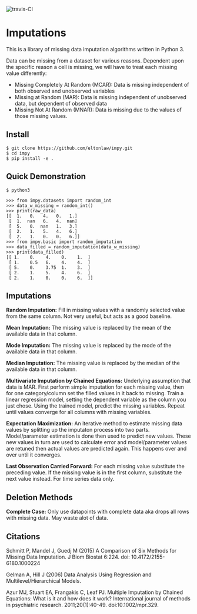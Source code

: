 ![travis-CI](https://travis-ci.org/eltonlaw/impy.svg?branch=master)

# Imputations

This is a library of missing data imputation algorithms written in Python 3.

Data can be missing from a dataset for various reasons. Dependent upon the specific reason a cell is missing, we will have to treat each missing value differently:

- Missing Completely At Random (MCAR): Data is missing independent of both observed
  and unobserved variables
- Missing at Random (MAR): Data is missing independent of unobserved data, but
  dependent of observed data
- Missing Not At Random (MNAR): Data is missing due to the values of those missing
  values. 

## Install

``` shell
$ git clone https://github.com/eltonlaw/impy.git
$ cd impy 
$ pip install -e .
```
  
## Quick Demonstration

``` shell
$ python3
```

``` python3
>>> from impy.datasets import random_int
>>> data_w_missing = random_int()
>>> print(raw_data)
[[  1.   0.   4.   0.   1.]
 [  1.  nan   6.   4.  nan]
 [  5.   0.  nan   1.   3.]
 [  2.   1.   5.   4.   6.]
 [  2.   1.   0.   0.   6.]]
>>> from impy.basic import random_imputation     
>>> data_filled = random_imputation(data_w_missing) 
>>> print(data_filled)
[[ 1.    0.    4.    0.    1.  ]
 [ 1.    0.5   6.    4.    4.  ]
 [ 5.    0.    3.75  1.    3.  ]
 [ 2.    1.    5.    4.    6.  ]
 [ 2.    1.    0.    0.    6.  ]]
```

## Imputations

**Random Imputation:** Fill in missing values with a randomly selected value from the same column. Not very useful, but acts as a good baseline.

**Mean Imputation:** The missing value is replaced by the mean of the available data in that column. 

**Mode Imputation:** The missing value is replaced by the mode of the available data in that column. 

**Median Imputation:** The missing value is replaced by the median of the available data in that column. 

**Multivariate Imputation by Chained Equations:** Underlying assumption that data is MAR. First perform simple imputation for each missing value, then for one category/column set the filled values in it back to missing. Train a linear regression model, setting the dependent variable as the column you just chose. Using the trained model, predict the missing variables. Repeat until values converge for all columns with missing variables.

**Expectation Maximization:** An iterative method to estimate missing data values by splitting up the imputaton process into two parts. Model/parameter estimation is done then used to predict new values. These new values in turn are used to calculate error and model/parameter values are retuned then actual values are predicted again. This happens over and over until it converges.

**Last Observation Carried Forward:** For each missing value substitute the preceding value. If the missing value is in the first column, substitute the next value instead. For time series data only. 

## Deletion Methods

**Complete Case:** Only use datapoints with complete data aka drops all rows with missing data. May waste alot of data.



## Citations

Schmitt P, Mandel J, Guedj M (2015) A Comparison of Six Methods for Missing Data Imputation. J Biom Biostat 6:224. doi: 10.4172/2155-6180.1000224

Gelman A, Hill J (2006) Data Analysis Using Regression and Multilevel/Hierarchical Models.  

Azur MJ, Stuart EA, Frangakis C, Leaf PJ. Multiple Imputation by Chained Equations:
What is it and how does it work? International journal of methods in psychiatric
research. 2011;20(1):40-49. doi:10.1002/mpr.329.

